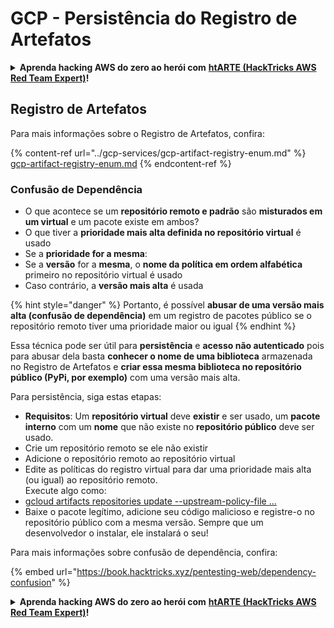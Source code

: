 # GCP - Persistência do Registro de Artefatos

<details>

<summary><strong>Aprenda hacking AWS do zero ao herói com</strong> <a href="https://training.hacktricks.xyz/courses/arte"><strong>htARTE (HackTricks AWS Red Team Expert)</strong></a><strong>!</strong></summary>

Outras maneiras de apoiar o HackTricks:

* Se você quiser ver sua **empresa anunciada no HackTricks** ou **baixar o HackTricks em PDF** Confira os [**PLANOS DE ASSINATURA**](https://github.com/sponsors/carlospolop)!
* Adquira o [**swag oficial PEASS & HackTricks**](https://peass.creator-spring.com)
* Descubra [**A Família PEASS**](https://opensea.io/collection/the-peass-family), nossa coleção exclusiva de [**NFTs**](https://opensea.io/collection/the-peass-family)
* **Junte-se ao** 💬 [**grupo Discord**](https://discord.gg/hRep4RUj7f) ou ao [**grupo telegram**](https://t.me/peass) ou **siga-nos** no **Twitter** 🐦 [**@hacktricks_live**](https://twitter.com/hacktricks_live)**.**
* **Compartilhe seus truques de hacking enviando PRs para os** [**HackTricks**](https://github.com/carlospolop/hacktricks) e [**HackTricks Cloud**](https://github.com/carlospolop/hacktricks-cloud) repositórios do github.

</details>

## Registro de Artefatos

Para mais informações sobre o Registro de Artefatos, confira:

{% content-ref url="../gcp-services/gcp-artifact-registry-enum.md" %}
[gcp-artifact-registry-enum.md](../gcp-services/gcp-artifact-registry-enum.md)
{% endcontent-ref %}

### Confusão de Dependência

* O que acontece se um **repositório remoto e padrão** são **misturados em um virtual** e um pacote existe em ambos?
* O que tiver a **prioridade mais alta definida no repositório virtual** é usado
* Se a **prioridade for a mesma**:
* Se a **versão** for a **mesma**, o **nome da política em ordem alfabética** primeiro no repositório virtual é usado
* Caso contrário, a **versão mais alta** é usada

{% hint style="danger" %}
Portanto, é possível **abusar de uma versão mais alta (confusão de dependência)** em um registro de pacotes público se o repositório remoto tiver uma prioridade maior ou igual
{% endhint %}

Essa técnica pode ser útil para **persistência** e **acesso não autenticado** pois para abusar dela basta **conhecer o nome de uma biblioteca** armazenada no Registro de Artefatos e **criar essa mesma biblioteca no repositório público (PyPi, por exemplo)** com uma versão mais alta.

Para persistência, siga estas etapas:

* **Requisitos**: Um **repositório virtual** deve **existir** e ser usado, um **pacote interno** com um **nome** que não existe no **repositório público** deve ser usado.
* Crie um repositório remoto se ele não existir
* Adicione o repositório remoto ao repositório virtual
* Edite as políticas do registro virtual para dar uma prioridade mais alta (ou igual) ao repositório remoto.\
Execute algo como:
* [gcloud artifacts repositories update --upstream-policy-file ...](https://cloud.google.com/sdk/gcloud/reference/artifacts/repositories/update#--upstream-policy-file)
* Baixe o pacote legítimo, adicione seu código malicioso e registre-o no repositório público com a mesma versão. Sempre que um desenvolvedor o instalar, ele instalará o seu!

Para mais informações sobre confusão de dependência, confira:

{% embed url="https://book.hacktricks.xyz/pentesting-web/dependency-confusion" %}

<details>

<summary><strong>Aprenda hacking AWS do zero ao herói com</strong> <a href="https://training.hacktricks.xyz/courses/arte"><strong>htARTE (HackTricks AWS Red Team Expert)</strong></a><strong>!</strong></summary>

Outras maneiras de apoiar o HackTricks:

* Se você quiser ver sua **empresa anunciada no HackTricks** ou **baixar o HackTricks em PDF** Confira os [**PLANOS DE ASSINATURA**](https://github.com/sponsors/carlospolop)!
* Adquira o [**swag oficial PEASS & HackTricks**](https://peass.creator-spring.com)
* Descubra [**A Família PEASS**](https://opensea.io/collection/the-peass-family), nossa coleção exclusiva de [**NFTs**](https://opensea.io/collection/the-peass-family)
* **Junte-se ao** 💬 [**grupo Discord**](https://discord.gg/hRep4RUj7f) ou ao [**grupo telegram**](https://t.me/peass) ou **siga-nos** no **Twitter** 🐦 [**@hacktricks_live**](https://twitter.com/hacktricks_live)**.**
* **Compartilhe seus truques de hacking enviando PRs para os** [**HackTricks**](https://github.com/carlospolop/hacktricks) e [**HackTricks Cloud**](https://github.com/carlospolop/hacktricks-cloud) repositórios do github.

</details>
